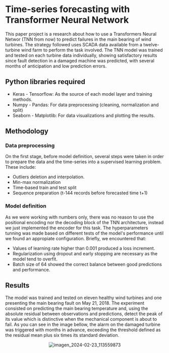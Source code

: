 # Time-series forecasting with Transformer Neural Network

This paper project is a research about how to use a Transformers Neural Networ (TNN from now) to predict failures in the main bearing of wind turbines. The strategy followed uses SCADA data available from a twelve-turbine wind farm to perform the task involved. The TNN model was trained and tested on each turbine data individually, showing satisfactory results since fault detection in a damaged machine was predicted, with several months of anticipation and low prediction errors.

## Python libraries required

- Keras - Tensorflow: As the source of each model layer and training methods.
- Numpy - Pandas: For data preprocessing (cleaning, normalization and split)
- Seaborn - Matplotlib: For data visualizations and plotting the results.

## Methodology

### Data preprocessing

On the first stage, before model definition, several steps were taken in order to prepare the data and the time-series into a supervised learning problem. These include:

- Outliers deletion and interpolation.
- Min-max normalization
- Time-based train and test split
- Sequence preparation (t-144 records before forecasted time t+1)

### Model definition

As we were working with numbers only, there was no reason to use the positional encoding nor the decoding block of the TNN architecture, instead we just implemented  the encoder for this task. The hyperparameters tunning was made based on different tests of the model's performance until we found an appropiate configuration. Briefly, we encountered that:

- Values of learning rate higher than 0.001 produced a loss increment.
- Regularization using dropout and early stopping are necessary as the model tend to overfit.
- Batch size of 64 showed the correct balance between good predictions and performance.

## Results

The model was trained and tested on eleven healthy wind turbines and one presenting the main bearing fault on May 21, 2018. The experiment consisted on predicting the main bearing temperature and, using the absolute residual between observations and predictions, detect the peak of its value which is distinctive when the mechanical component is about to fail. As you can see in the image bellow, the alarm on the damaged turbine was triggered with months in advance, exceeding the threshold defined as the residual mean plus six times its standard deviation.

<div align="center">

  ![imagen_2024-02-23_113559873](https://github.com/juasesan/temperature_forecasting_torvis/assets/51239155/5b803461-1501-413e-a14d-f9bcb5bdf445)

</div>
